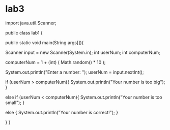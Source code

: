 # lab3

import java.util.Scanner;

public class lab1 {

public static void main(String args[]){

Scanner input = new Scanner(System.in);
int userNum;
int computerNum;

computerNum = 1 + (int) ( Math.random() * 10 );

System.out.println("Enter a number: ");
userNum = input.nextInt();

if (userNum > computerNum){ 
  System.out.println("Your number is too big");
  }

else if (userNum < computerNum){ 
  System.out.println("Your number is too small"); 
  }

else { 
  System.out.println("Your number is correct!"); 
  }

} }
